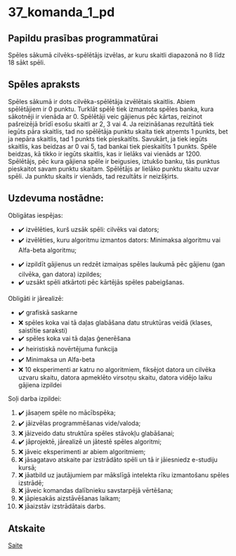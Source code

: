 # 37_komanda_1_pd

## Papildu prasības programmatūrai
Spēles sākumā cilvēks-spēlētājs izvēlas, ar kuru skaitli diapazonā no 8 līdz 18 sākt spēli.

## Spēles apraksts
Spēles sākumā ir dots cilvēka-spēlētāja izvēlētais skaitlis. Abiem spēlētājiem ir 0 punktu. Turklāt spēlē tiek izmantota spēles banka, kura sākotnēji ir vienāda ar 0. Spēlētāji veic gājienus pēc kārtas, reizinot pašreizējā brīdī esošu skaitli ar 2, 3 vai 4. Ja reizināšanas rezultātā tiek iegūts pāra skaitlis, tad no spēlētāja punktu skaita tiek atņemts 1 punkts, bet ja nepāra skaitlis, tad 1 punkts tiek pieskaitīts. Savukārt, ja tiek iegūts skaitlis, kas beidzas ar 0 vai 5, tad bankai tiek pieskaitīts 1 punkts. Spēle beidzas, kā tikko ir iegūts skaitlis, kas ir lielāks vai vienāds ar 1200.  Spēlētājs, pēc kura gājiena spēle ir beigusies, iztukšo banku, tās punktus pieskaitot savam punktu skaitam. Spēlētājs ar lielāko punktu skaitu uzvar spēli. Ja punktu skaits ir vienāds, tad rezultāts ir neizšķirts.


## Uzdevuma nostādne:

Obligātas iespējas:
- :heavy_check_mark: izvēlēties, kurš uzsāk spēli: cilvēks vai dators;
- :heavy_check_mark: izvēlēties, kuru algoritmu izmantos dators: Minimaksa algoritmu vai Alfa-beta algoritmu;
* :heavy_check_mark: izpildīt gājienus un redzēt izmaiņas spēles laukumā pēc gājienu (gan cilvēka, gan datora) izpildes;
* :heavy_check_mark: uzsākt spēli atkārtoti pēc kārtējās spēles pabeigšanas.



Obligāti ir jārealizē:
* :heavy_check_mark: grafiskā saskarne 
* :x: spēles koka vai tā daļas glabāšana datu struktūras veidā (klases, saistītie saraksti)
* :heavy_check_mark: spēles koka vai tā daļas ģenerēšana 
* :heavy_check_mark: heiristiskā novērtējuma funkcija
* :heavy_check_mark: Minimaksa un Alfa-beta 
* :x: 10 eksperimenti ar katru no algoritmiem, fiksējot datora un cilvēka uzvaru skaitu, datora apmeklēto virsotņu skaitu, datora vidējo laiku gājiena izpildei

Soļi darba izpildei:
1. :heavy_check_mark: jāsaņem spēle no mācībspēka;
2. :heavy_check_mark: jāizvēlas programmēšanas vide/valoda;
3. :x: jāizveido datu struktūra spēles stāvokļu glabāšanai;
4. :heavy_check_mark: jāprojektē, jārealizē un jātestē spēles algoritmi;
5. :x: jāveic eksperimenti ar abiem algoritmiem;
6. :x: jāsagatavo atskaite par izstrādāto spēli un tā ir jāiesniedz e-studiju kursā;
7. :x: jāatbild uz jautājumiem par mākslīgā intelekta rīku izmantošanu spēles izstrādē;
8. :x: jāveic komandas dalībnieku savstarpējā vērtēšana;
9. :x: jāpiesakās aizstāvēšanas laikam;
10. :x: jāaizstāv izstrādātais darbs.


## Atskaite
[Saite](https://docs.google.com/document/d/1M5kr40_adu8N8CB48oacox_3YZmekQTzFSqUskDWxGM/edit?tab=t.0)